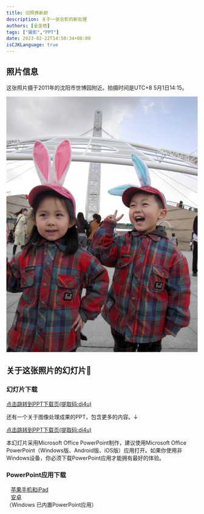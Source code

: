 ```yaml
---
title: 旧照换新颜
description: 关于一张合影的新处理
authors: [金圣皓]
tags: ["摄影","PPT"]
date: 2023-02-22T14:58:34+08:00
isCJKLanguage: true
---
```


## 照片信息
这张照片摄于2011年的沈阳市世博园附近。拍摄时间是UTC+8 5月1日14:15。

![](childhood_ph.jpg)

## 关于这张照片的幻灯片🐶


### 幻灯片下载
<a href="https://www.123pan.com/s/eNTzVv-lohg3.html">点击跳转到PPT下载页(提取码:di4u)</a>

还有一个关于图像处理成果的PPT，包含更多的内容。↓  

<a href="https://www.123pan.com/s/eNTzVv-Tmhg3.html">点击跳转到PPT下载页(提取码:di4u)</a>

本幻灯片采用Microsoft Office PowerPoint制作，建议使用Microsoft Office PowerPoint（Windows版、Android版、iOS版）应用打开。如果你使用非Windows设备，你必须下载PowerPoint应用才能拥有最好的体验。  


### PowerPoint应用下载  

&nbsp;&nbsp;&nbsp;<a href="https://apps.apple.com/cn/app/microsoft-powerpoint/id586449534">苹果手机和iPad  </a><br/>
&nbsp;&nbsp;&nbsp;<a href="http://dd.myapp.com/sjy.00004/16891/apk/6A464096B40224BDC2EC6169D2550552.apk?fsname=com.microsoft.office.powerpoint_16.0.16026.20116_2004316291.apk">安卓</a><br/>
（Windows 已内置PowerPoint应用）
